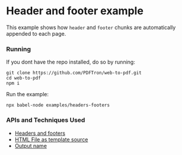 # Header and footer example
This example shows how `header` and `footer` chunks are automatically appended to each page.

### Running

If you dont have the repo installed, do so by running:
```
git clone https://github.com/PDFTron/web-to-pdf.git
cd web-to-pdf
npm i
```

Run the example:
```
npx babel-node examples/headers-footers
```

### APIs and Techniques Used
- [Headers and footers](../../documentation/headers-footers.md)
- [HTML File as template source](../../documentation/api.md#html-file)
- [Output name](../../documentation/api.md#outputname)